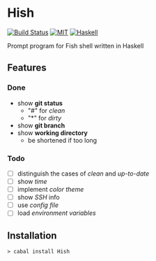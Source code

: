 # Hish

[![Build Status](https://api.travis-ci.org/jaiyalas/Hish.png?branch=stable)](http://travis-ci.org/jaiyalas/Hish)
[![MIT](http://b.repl.ca/v1/license-BSD3-blue.png)](https://en.wikipedia.org/wiki/BSD_licenses)
[![Haskell](http://b.repl.ca/v1/language-haskell-orange.png)](http://haskell.org)

Prompt program for Fish shell written in Haskell

## Features

### Done

+ show **git status**
  + "#" for *clean*
  + "\*" for *dirty*
+ show **git branch**
+ show **working directory**
  + be shortened if too long

### Todo

+ [ ] distinguish the cases of *clean* and *up-to-date*
+ [ ] show *time*
+ [ ] implement *color theme*
+ [ ] show *SSH* info
+ [ ] use *config file*
+ [ ] load *environment variables*

## Installation

```
> cabal install Hish
```
